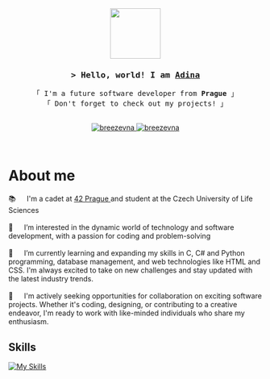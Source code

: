 
 <div id="header" align="center">
  <img src="https://media.giphy.com/media/Uaxj062PavgqZRhVkS/giphy.gif" width="100"/>
</div>

<!-- Intro  -->
<h3 align="center">
        <samp>&gt; Hello, world! I am
                <b><a target="_blank" href="https://www.linkedin.com/in/breezevna/">Adina</a></b>
        </samp>
</h3>


<p align="center"> 
  <samp>
    <a>「 I'm a future software developer from <b>Prague</b> 」</a>
    <br>
    「 Don't forget to check out my projects! 」
    <br>
    <br>
  </samp>
</p>

<p align="center">
 <a href="https://www.linkedin.com/in/breezevna/" target="_blank">
  <img src="https://img.shields.io/badge/LinkedIn-0077B5?style=for-the-badge&logo=linkedin&logoColor=white" alt="breezevna"/>
 <a href="https://www.instagram.com/breezevnaa/" target="_blank">
  <img src="https://img.shields.io/badge/Instagram-fe4164?style=for-the-badge&logo=instagram&logoColor=white" alt="breezevna" />
 </a> 
</p>
<br />

<!-- About Section -->
 # About me
 
<p>

 📚 &emsp; I'm a cadet at <a href = "https://www.42prague.com/"> 42 Prague </a> and student at the Czech University of Life Sciences                 <br/><br/>
 👀 &emsp; I’m interested in the dynamic world of technology and software development, with a passion for coding and problem-solving<br/><br/>
 🌱 &emsp; I’m currently learning and expanding my skills in C, C# and Python programming, database management, and web technologies like HTML and CSS. I'm always excited to take on new challenges and stay updated with the latest industry trends.<br/><br/>
 💞️ &emsp; I'm actively seeking opportunities for collaboration on exciting software projects. Whether it's coding, designing, or contributing to a creative endeavor, I'm ready to work with like-minded individuals who share my enthusiasm.
</p>


## Skills

[![My Skills](https://skillicons.dev/icons?i=py,cs,c,cpp,html,css,ps,ae,vscode,github,dotnet)](https://skillicons.dev)


